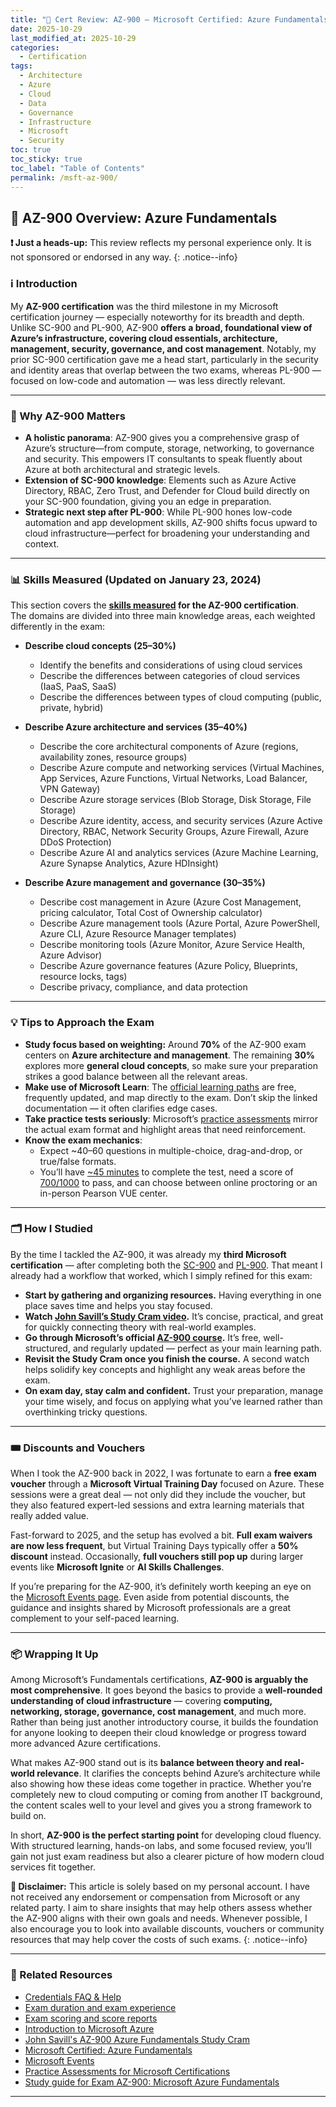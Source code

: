 ```yaml
---
title: "🏅 Cert Review: AZ-900 – Microsoft Certified: Azure Fundamentals"
date: 2025-10-29
last_modified_at: 2025-10-29
categories:
  - Certification
tags:
  - Architecture
  - Azure
  - Cloud
  - Data
  - Governance
  - Infrastructure
  - Microsoft
  - Security
toc: true
toc_sticky: true
toc_label: "Table of Contents"
permalink: /msft-az-900/
---
```


## 🔐 AZ-900 Overview: Azure Fundamentals

**❗ Just a heads-up:** This review reflects my personal experience only. It is not sponsored or endorsed in any way.
{: .notice--info}

### ℹ️ Introduction

My **AZ-900 certification** was the third milestone in my Microsoft certification journey — especially noteworthy for its breadth and depth. Unlike SC-900 and PL-900, AZ-900 **offers a broad, foundational view of Azure’s infrastructure, covering cloud essentials, architecture, management, security, governance, and cost management**. Notably, my prior SC-900 certification gave me a head start, particularly in the security and identity areas that overlap between the two exams, whereas PL-900 — focused on low-code and automation — was less directly relevant.

---

### 🏢 Why AZ-900 Matters

* **A holistic panorama**: AZ-900 gives you a comprehensive grasp of Azure’s structure—from compute, storage, networking, to governance and security. This empowers IT consultants to speak fluently about Azure at both architectural and strategic levels.
* **Extension of SC-900 knowledge**: Elements such as Azure Active Directory, RBAC, Zero Trust, and Defender for Cloud build directly on your SC-900 foundation, giving you an edge in preparation.
* **Strategic next step after PL-900**: While PL-900 hones low-code automation and app development skills, AZ-900 shifts focus upward to cloud infrastructure—perfect for broadening your understanding and context.

---

### 📊 Skills Measured (Updated on January 23, 2024)

This section covers the **[skills measured](https://learn.microsoft.com/en-us/credentials/certifications/resources/study-guides/az-900#skills-measured-as-of-january-23-2024) for the AZ-900 certification**.  
The domains are divided into three main knowledge areas, each weighted differently in the exam:

- **Describe cloud concepts (25–30%)**
  - Identify the benefits and considerations of using cloud services
  - Describe the differences between categories of cloud services (IaaS, PaaS, SaaS)
  - Describe the differences between types of cloud computing (public, private, hybrid)

- **Describe Azure architecture and services (35–40%)**
  - Describe the core architectural components of Azure (regions, availability zones, resource groups)
  - Describe Azure compute and networking services (Virtual Machines, App Services, Azure Functions, Virtual Networks, Load Balancer, VPN Gateway)
  - Describe Azure storage services (Blob Storage, Disk Storage, File Storage)
  - Describe Azure identity, access, and security services (Azure Active Directory, RBAC, Network Security Groups, Azure Firewall, Azure DDoS Protection)
  - Describe Azure AI and analytics services (Azure Machine Learning, Azure Synapse Analytics, Azure HDInsight)

- **Describe Azure management and governance (30–35%)**
  - Describe cost management in Azure (Azure Cost Management, pricing calculator, Total Cost of Ownership calculator)
  - Describe Azure management tools (Azure Portal, Azure PowerShell, Azure CLI, Azure Resource Manager templates)
  - Describe monitoring tools (Azure Monitor, Azure Service Health, Azure Advisor)
  - Describe Azure governance features (Azure Policy, Blueprints, resource locks, tags)
  - Describe privacy, compliance, and data protection

---

### 💡 Tips to Approach the Exam

* **Study focus based on weighting:** Around **70%** of the AZ-900 exam centers on **Azure architecture and management**. The remaining **30%** explores more **general cloud concepts**, so make sure your preparation strikes a good balance between all the relevant areas.
* **Make use of Microsoft Learn**: The [official learning paths](https://learn.microsoft.com/en-us/training/courses/az-900t00) are free, frequently updated, and map directly to the exam. Don’t skip the linked documentation — it often clarifies edge cases.
* **Take practice tests seriously**: Microsoft’s [practice assessments](https://learn.microsoft.com/en-us/credentials/certifications/practice-assessments-for-microsoft-certifications) mirror the actual exam format and highlight areas that need reinforcement.
* **Know the exam mechanics**:  
  - Expect ~40–60 questions in multiple-choice, drag-and-drop, or true/false formats. 
  - You’ll have [~45 minutes](https://learn.microsoft.com/en-us/credentials/support/exam-duration-exam-experience#exam-duration) to complete the test, need a score of [700/1000](https://learn.microsoft.com/en-us/credentials/certifications/exam-scoring-reports#scores-needed-to-pass-exams) to pass, and can choose between online proctoring or an in-person Pearson VUE center.  

---

### 🗂️ How I Studied

By the time I tackled the AZ-900, it was already my **third Microsoft certification** — after completing both the [SC-900](/msft-sc-900/) and [PL-900](/msft-pl-900/). That meant I already had a workflow that worked, which I simply refined for this exam:

* **Start by gathering and organizing resources.** Having everything in one place saves time and helps you stay focused.  
* **Watch [John Savill’s Study Cram video](https://www.youtube.com/watch?v=tQp1YkB2Tgs).** It’s concise, practical, and great for quickly connecting theory with real-world examples.  
* **Go through Microsoft’s official [AZ-900 course](https://learn.microsoft.com/en-us/training/courses/az-900t00).** It’s free, well-structured, and regularly updated — perfect as your main learning path.  
* **Revisit the Study Cram once you finish the course.** A second watch helps solidify key concepts and highlight any weak areas before the exam.  
* **On exam day, stay calm and confident.** Trust your preparation, manage your time wisely, and focus on applying what you’ve learned rather than overthinking tricky questions.

---

### 🎟️ Discounts and Vouchers

When I took the AZ-900 back in 2022, I was fortunate to earn a **free exam voucher** through a **Microsoft Virtual Training Day** focused on Azure. These sessions were a great deal — not only did they include the voucher, but they also featured expert-led sessions and extra learning materials that really added value.

Fast-forward to 2025, and the setup has evolved a bit. **Full exam waivers are now less frequent**, but Virtual Training Days typically offer a **50% discount** instead. Occasionally, **full vouchers still pop up** during larger events like **Microsoft Ignite** or **AI Skills Challenges**.

If you’re preparing for the AZ-900, it’s definitely worth keeping an eye on the [Microsoft Events page](https://www.microsoft.com/en-us/events). Even aside from potential discounts, the guidance and insights shared by Microsoft professionals are a great complement to your self-paced learning.

---

### 📦 Wrapping It Up

Among Microsoft’s Fundamentals certifications, **AZ-900 is arguably the most comprehensive**. It goes beyond the basics to provide a **well-rounded understanding of cloud infrastructure** — covering **computing, networking, storage, governance, cost management**, and much more. Rather than being just another introductory course, it builds the foundation for anyone looking to deepen their cloud knowledge or progress toward more advanced Azure certifications.

What makes AZ-900 stand out is its **balance between theory and real-world relevance**. It clarifies the concepts behind Azure’s architecture while also showing how these ideas come together in practice. Whether you’re completely new to cloud computing or coming from another IT background, the content scales well to your level and gives you a strong framework to build on.

In short, **AZ-900 is the perfect starting point** for developing cloud fluency. With structured learning, hands-on labs, and some focused review, you’ll gain not just exam readiness but also a clearer picture of how modern cloud services fit together.

**🚨 Disclaimer:** This article is solely based on my personal account. I have not received any endorsement or compensation from Microsoft or any related party. I aim to share insights that may help others assess whether the AZ-900 aligns with their own goals and needs. Whenever possible, I also encourage you to look into available discounts, vouchers or community resources that may help cover the costs of such exams.
{: .notice--info}

---

### 📖 Related Resources 

* [Credentials FAQ & Help](https://learn.microsoft.com/en-us/credentials/support/cred-overview)
* [Exam duration and exam experience](https://learn.microsoft.com/en-us/credentials/support/exam-duration-exam-experience)
* [Exam scoring and score reports](https://learn.microsoft.com/en-us/credentials/certifications/exam-scoring-reports)
* [Introduction to Microsoft Azure](https://learn.microsoft.com/en-us/training/courses/az-900t00)
* [John Savill's AZ-900 Azure Fundamentals Study Cram](https://www.youtube.com/watch?v=tQp1YkB2Tgs)
* [Microsoft Certified: Azure Fundamentals](https://learn.microsoft.com/en-us/credentials/certifications/azure-fundamentals/?practice-assessment-type=certification)
* [Microsoft Events](https://www.microsoft.com/en-us/events)
* [Practice Assessments for Microsoft Certifications](https://learn.microsoft.com/en-us/credentials/certifications/practice-assessments-for-microsoft-certifications)
* [Study guide for Exam AZ-900: Microsoft Azure Fundamentals](https://learn.microsoft.com/en-us/credentials/certifications/resources/study-guides/az-900)

---